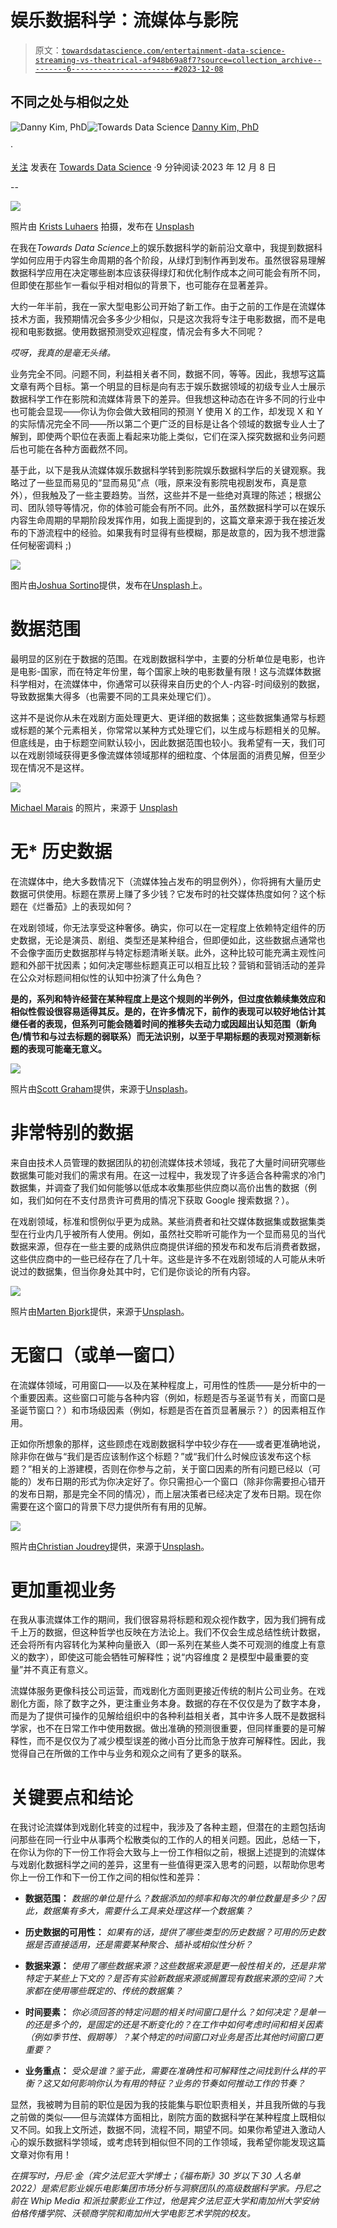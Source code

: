 # 娱乐数据科学：流媒体与影院

> 原文：[`towardsdatascience.com/entertainment-data-science-streaming-vs-theatrical-af948b69a8f7?source=collection_archive---------6-----------------------#2023-12-08`](https://towardsdatascience.com/entertainment-data-science-streaming-vs-theatrical-af948b69a8f7?source=collection_archive---------6-----------------------#2023-12-08)

## 不同之处与相似之处

[](https://entertainmentdatascience.medium.com/?source=post_page-----af948b69a8f7--------------------------------)![Danny Kim, PhD](https://entertainmentdatascience.medium.com/?source=post_page-----af948b69a8f7--------------------------------)[](https://towardsdatascience.com/?source=post_page-----af948b69a8f7--------------------------------)![Towards Data Science](https://towardsdatascience.com/?source=post_page-----af948b69a8f7--------------------------------) [Danny Kim, PhD](https://entertainmentdatascience.medium.com/?source=post_page-----af948b69a8f7--------------------------------)

·

[关注](https://medium.com/m/signin?actionUrl=https%3A%2F%2Fmedium.com%2F_%2Fsubscribe%2Fuser%2F8e08e5914349&operation=register&redirect=https%3A%2F%2Ftowardsdatascience.com%2Fentertainment-data-science-streaming-vs-theatrical-af948b69a8f7&user=Danny+Kim%2C+PhD&userId=8e08e5914349&source=post_page-8e08e5914349----af948b69a8f7---------------------post_header-----------) 发表在 [Towards Data Science](https://towardsdatascience.com/?source=post_page-----af948b69a8f7--------------------------------) ·9 分钟阅读·2023 年 12 月 8 日

--

[](https://medium.com/m/signin?actionUrl=https%3A%2F%2Fmedium.com%2F_%2Fbookmark%2Fp%2Faf948b69a8f7&operation=register&redirect=https%3A%2F%2Ftowardsdatascience.com%2Fentertainment-data-science-streaming-vs-theatrical-af948b69a8f7&source=-----af948b69a8f7---------------------bookmark_footer-----------)![](img/11092d1d541e199d594a1f0860a5d8f0.png)

照片由 [Krists Luhaers](https://unsplash.com/@kristsll?utm_source=medium&utm_medium=referral) 拍摄，发布在 [Unsplash](https://unsplash.com/?utm_source=medium&utm_medium=referral)

在我在*Towards Data Science*上的娱乐数据科学的新前沿文章中，我提到数据科学如何应用于内容生命周期的各个阶段，从绿灯到制作再到发布。虽然很容易理解数据科学应用在决定哪些剧本应该获得绿灯和优化制作成本之间可能会有所不同，但即使在那些乍一看似乎相对相似的背景下，也可能存在显著差异。

大约一年半前，我在一家大型电影公司开始了新工作。由于之前的工作是在流媒体技术方面，我预期情况会多多少少相似，只是这次我将专注于电影数据，而不是电视和电影数据。使用数据预测受欢迎程度，情况会有多大不同呢？

*哎呀，我真的是毫无头绪。*

业务完全不同。问题不同，利益相关者不同，数据不同，等等。因此，我想写这篇文章有两个目标。第一个明显的目标是向有志于娱乐数据领域的初级专业人士展示数据科学工作在影院和流媒体背景下的差异。但我想这种动态在许多不同的行业中也可能会显现——你认为你会做大致相同的预测 Y 使用 X 的工作，却发现 X 和 Y 的实际情况完全不同——所以第二个更广泛的目标是让各个领域的数据专业人士了解到，即使两个职位在表面上看起来功能上类似，它们在深入探究数据和业务问题后也可能在各种方面截然不同。

基于此，以下是我从流媒体娱乐数据科学转到影院娱乐数据科学后的关键观察。我略过了一些显而易见的“显而易见”点（哦，原来没有影院电视剧发布，真是意外），但我触及了一些主要趋势。当然，这些并不是一些绝对真理的陈述；根据公司、团队领导等情况，你的体验可能会有所不同。此外，虽然数据科学可以在娱乐内容生命周期的早期阶段发挥作用，如我上面提到的，这篇文章来源于我在接近发布的下游流程中的经验。如果我有时显得有些模糊，那是故意的，因为我不想泄露任何秘密调料 ;)

![](img/12f4de80b0a4ca2400a882fa64ddc4fb.png)

图片由[Joshua Sortino](https://unsplash.com/@sortino?utm_source=medium&utm_medium=referral)提供，发布在[Unsplash](https://unsplash.com/?utm_source=medium&utm_medium=referral)上。

# 数据范围

最明显的区别在于数据的范围。在戏剧数据科学中，主要的分析单位是电影，也许是电影-国家，而在特定年份里，每个国家上映的电影数量有限！这与流媒体数据科学相对，在流媒体中，你通常可以获得来自历史的个人-内容-时间级别的数据，导致数据集大得多（也需要不同的工具来处理它们）。

这并不是说你从未在戏剧方面处理更大、更详细的数据集；这些数据集通常与标题或标题的某个元素相关，你常常以某种方式处理它们，以生成与标题相关的见解。但底线是，由于标题空间默认较小，因此数据范围也较小。我希望有一天，我们可以在戏剧领域获得更多像流媒体领域那样的细粒度、个体层面的消费见解，但至少现在情况不是这样。

![](img/2a9beda163041ac6221d14388fc989f8.png)

[Michael Marais](https://unsplash.com/@michael_marais?utm_source=medium&utm_medium=referral) 的照片，来源于 [Unsplash](https://unsplash.com/?utm_source=medium&utm_medium=referral)

# 无* 历史数据

在流媒体中，绝大多数情况下（流媒体独占发布的明显例外），你将拥有大量历史数据可供使用。标题在票房上赚了多少钱？它发布时的社交媒体热度如何？这个标题在《烂番茄》上的表现如何？

在戏剧领域，你无法享受这种奢侈。确实，你可以在一定程度上依赖特定组件的历史数据，无论是演员、剧组、类型还是某种组合，但即便如此，这些数据点通常也不会像字面历史数据那样与特定标题清晰关联。此外，这种比较可能充满主观性问题和外部干扰因素；如何决定哪些标题真正可以相互比较？营销和营销活动的差异在公众对标题间相似性的认知中扮演了什么角色？

**是的，系列和特许经营在某种程度上是这个规则的半例外，但过度依赖续集效应和相似性假设很容易适得其反。是的，在许多情况下，前作的表现可以较好地估计其继任者的表现，但系列可能会随着时间的推移失去动力或因超出认知范围（新角色/情节和与过去标题的弱联系）而无法识别，以至于早期标题的表现对预测新标题的表现可能毫无意义。**

![](img/1e79540957093a8614ab927cf6294a9f.png)

照片由[Scott Graham](https://unsplash.com/@homajob?utm_source=medium&utm_medium=referral)提供，来源于[Unsplash](https://unsplash.com/?utm_source=medium&utm_medium=referral)。

# 非常特别的数据

来自由技术人员管理的数据团队的初创流媒体技术领域，我花了大量时间研究哪些数据集可能对我们的需求有用。在这一过程中，我发现了许多适合各种需求的冷门数据集，并调查了我们如何能够以低成本收集那些供应商以高价出售的数据（例如，我们如何在不支付昂贵许可费用的情况下获取 Google 搜索数据？）。

在戏剧领域，标准和惯例似乎更为成熟。某些消费者和社交媒体数据集或数据集类型在行业内几乎被所有人使用。例如，虽然社交聆听可能作为一个显而易见的当代数据来源，但存在一些主要的成熟供应商提供详细的预发布和发布后消费者数据，这些供应商中的一些已经存在了几十年。这些是许多不在戏剧领域的人可能从未听说过的数据集，但当你身处其中时，它们是你谈论的所有内容。

![](img/ce7e27d4db88d73f0e126e0e10197b0f.png)

照片由[Marten Bjork](https://unsplash.com/es/@martenbjork?utm_source=medium&utm_medium=referral)提供，来源于[Unsplash](https://unsplash.com/?utm_source=medium&utm_medium=referral)。

# 无窗口（或单一窗口）

在流媒体领域，可用窗口——以及在某种程度上，可用性的性质——是分析中的一个重要因素。这些窗口可能与各种内容（例如，标题是否与圣诞节有关，而窗口是圣诞节窗口？）和市场级因素（例如，标题是否在首页显著展示？）的因素相互作用。

正如你所想象的那样，这些顾虑在戏剧数据科学中较少存在——或者更准确地说，除非你在做与“我们是否应该制作这个标题？”或“我们什么时候应该发布这个标题？”相关的上游建模，否则在你参与之前，关于窗口因素的所有问题已经以（可能的）发布日期的形式为你决定好了。你只需担心一个窗口（除非你需要担心错开的发布日期，那是完全不同的情况），而上层决策者已经决定了发布日期。现在你需要在这个窗口的背景下尽力提供所有有用的见解。

![](img/97b99f14574608002542ee1a09760e83.png)

照片由[Christian Joudrey](https://unsplash.com/@cjoudrey?utm_source=medium&utm_medium=referral)提供，来源于[Unsplash](https://unsplash.com/?utm_source=medium&utm_medium=referral)。

# 更加重视业务

在我从事流媒体工作的期间，我们很容易将标题和观众视作数字，因为我们拥有成千上万的数据，但这种哲学也反映在方法论上。我们不仅会生成总结性统计数据，还会将所有内容转化为某种向量嵌入（即一系列在某些人类不可观测的维度上有意义的数字），即使这可能会牺牲可解释性；说“内容维度 2 是模型中最重要的变量”并不真正有意义。

流媒体服务更像科技公司运营，而戏剧化方面则更接近传统的制片公司业务。在戏剧化方面，除了数字之外，更注重业务本身。数据的存在不仅仅是为了数字本身，而是为了提供可操作的见解给组织中的各种利益相关者，其中许多人既不是数据科学家，也不在日常工作中使用数据。做出准确的预测很重要，但同样重要的是可解释性，而不是仅仅为了减少模型误差的微小百分比而急于放弃可解释性。因此，我觉得自己在所做的工作中与业务和观众之间有了更多的联系。

# 关键要点和结论

在我讨论流媒体到戏剧化转变的过程中，我涉及了各种主题，但潜在的主题包括询问那些在同一行业中从事两个松散类似的工作的人的相关问题。因此，总结一下，在你认为你的下一份工作将会大致与上一份工作相似之前，根据上述提到的流媒体与戏剧化数据科学之间的差异，这里有一些值得更深入思考的问题，以帮助你思考你上一份工作和下一份工作之间的相似性和差异：

+   **数据范围：** *数据的单位是什么？数据添加的频率和每次的单位数量是多少？因此，数据集有多大，需要什么工具来处理这样一个数据集？*

+   **历史数据的可用性：** *如果有的话，提供了哪些类型的历史数据？可用的历史数据是否直接适用，还是需要某种聚合、插补或相似性分析？*

+   **数据来源：** *使用了哪些数据来源？这些数据来源是更一般性相关的，还是非常特定于某些上下文的？是否有实验新数据来源或搁置现有数据来源的空间？大家都在使用哪些既定的、传统的数据集？*

+   **时间要素：** *你必须回答的特定问题的相关时间窗口是什么？如何决定？是单一的还是多个的，是固定的还是不断变化的？在工作中如何考虑时间和相关因素（例如季节性、假期等）？某个特定的时间窗口对业务是否比其他时间窗口更重要？*

+   **业务重点：** *受众是谁？鉴于此，需要在准确性和可解释性之间找到什么样的平衡？这又如何影响你认为有用的特征？业务的节奏如何推动工作的节奏？*

显然，我被聘为目前的职位是因为我的技能集与职位职责相关，并且我所做的与我之前做的类似——但与流媒体方面相比，剧院方面的数据科学在某种程度上既相似又不同。如我上文所述，数据不同，流程不同，期望不同。如果你希望进入激动人心的娱乐数据科学领域，或考虑转到相似但不同的工作领域，我希望你能发现这篇文章对你有用！

*在撰写时，丹尼·金（宾夕法尼亚大学博士；《福布斯》30 岁以下 30 人名单 2022）是索尼影业娱乐电影集团市场分析与洞察团队的高级数据科学家。丹尼之前在 Whip Media 和派拉蒙影业工作过，他是宾夕法尼亚大学和南加州大学安纳伯格传播学院、沃顿商学院和南加州大学电影艺术学院的校友。*
